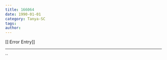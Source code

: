 ```yaml
---
title: 166064
date: 1990-01-01
category: Tanya-SC
tags: 
author: 
---
```


[[:Error Entry]]

---



``
